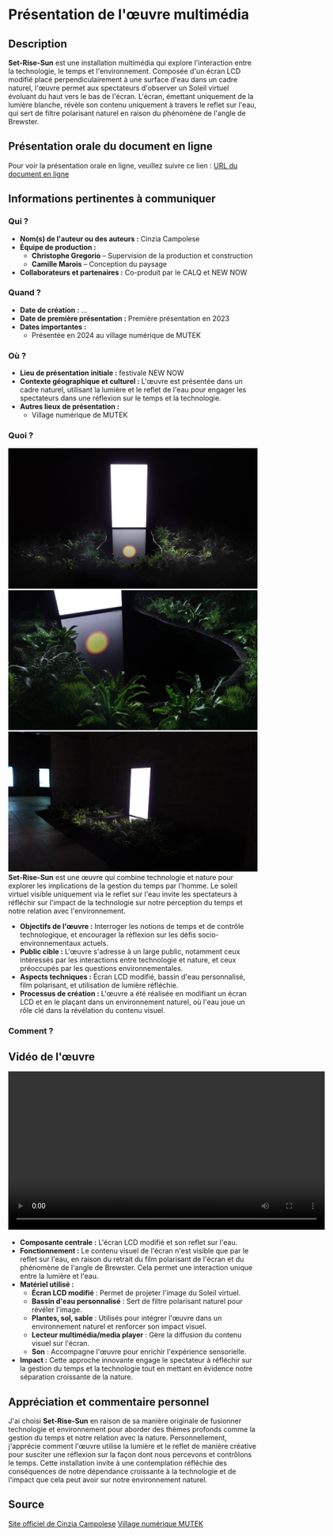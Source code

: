 # Présentation de l'œuvre multimédia

## Description
**Set-Rise-Sun** est une installation multimédia qui explore l'interaction entre la technologie, le temps et l'environnement. Composée d'un écran LCD modifié placé perpendiculairement à une surface d'eau dans un cadre naturel, l'œuvre permet aux spectateurs d'observer un Soleil virtuel évoluant du haut vers le bas de l'écran. L'écran, émettant uniquement de la lumière blanche, révèle son contenu uniquement à travers le reflet sur l'eau, qui sert de filtre polarisant naturel en raison du phénomène de l'angle de Brewster.

## Présentation orale du document en ligne
Pour voir la présentation orale en ligne, veuillez suivre ce lien : [URL du document en ligne](https://www.cinziac.net/setrisesun)

## Informations pertinentes à communiquer

### Qui ?
- **Nom(s) de l'auteur ou des auteurs :** Cinzia Campolese
- **Équipe de production :**
  - **Christophe Gregorio** – Supervision de la production et construction
  - **Camille Marois** – Conception du paysage
- **Collaborateurs et partenaires :** Co-produit par le CALQ et NEW NOW

### Quand ?
- **Date de création :** ...
- **Date de première présentation :** Première présentation en 2023
- **Dates importantes :**
  - Présentée en 2024 au village numérique de MUTEK

### Où ?
- **Lieu de présentation initiale :** festivale NEW NOW
- **Contexte géographique et culturel :** L'œuvre est présentée dans un cadre naturel, utilisant la lumière et le reflet de l'eau pour engager les spectateurs dans une réflexion sur le temps et la technologie.
- **Autres lieux de présentation :**
  - Village numérique de MUTEK

### Quoi ?

  ![Image de l'œuvre](./images/1.png)
  ![Image de l'œuvre](./images/2.jpg)
  ![Image de l'œuvre](./images/3.jpg)
  **Set-Rise-Sun** est une œuvre qui combine technologie et nature pour explorer les implications de la gestion du temps par l'homme. Le soleil virtuel visible uniquement via le reflet sur l'eau invite les spectateurs à réfléchir sur l'impact de la technologie sur notre perception du temps et notre relation avec l'environnement.
- **Objectifs de l'œuvre :** Interroger les notions de temps et de contrôle technologique, et encourager la réflexion sur les défis socio-environnementaux actuels.
- **Public cible :** L'œuvre s'adresse à un large public, notamment ceux intéressés par les interactions entre technologie et nature, et ceux préoccupés par les questions environnementales.
- **Aspects techniques :** Écran LCD modifié, bassin d'eau personnalisé, film polarisant, et utilisation de lumière réfléchie.
- **Processus de création :** L'œuvre a été réalisée en modifiant un écran LCD et en le plaçant dans un environnement naturel, où l'eau joue un rôle clé dans la révélation du contenu visuel.

### Comment ?
## Vidéo de l'œuvre

<video width="640" controls>
  <source src="./images/video1.mp4" type="video/mp4">
  Votre navigateur ne supporte pas la vidéo.
</video>

- **Composante centrale :** L'écran LCD modifié et son reflet sur l'eau.
- **Fonctionnement :** Le contenu visuel de l'écran n'est visible que par le reflet sur l'eau, en raison du retrait du film polarisant de l'écran et du phénomène de l'angle de Brewster. Cela permet une interaction unique entre la lumière et l'eau.
- **Matériel utilisé :** 
  - **Écran LCD modifié** : Permet de projeter l'image du Soleil virtuel.
  - **Bassin d'eau personnalisé** : Sert de filtre polarisant naturel pour révéler l'image.
  - **Plantes, sol, sable** : Utilisés pour intégrer l'œuvre dans un environnement naturel et renforcer son impact visuel.
  - **Lecteur multimédia/media player** : Gère la diffusion du contenu visuel sur l'écran.
  - **Son** : Accompagne l'œuvre pour enrichir l'expérience sensorielle.
- **Impact :** Cette approche innovante engage le spectateur à réfléchir sur la gestion du temps et la technologie tout en mettant en évidence notre séparation croissante de la nature.


## Appréciation et commentaire personnel
J'ai choisi **Set-Rise-Sun** en raison de sa manière originale de fusionner technologie et environnement pour aborder des thèmes profonds comme la gestion du temps et notre relation avec la nature. Personnellement, j'apprécie comment l'œuvre utilise la lumière et le reflet de manière créative pour susciter une réflexion sur la façon dont nous percevons et contrôlons le temps. Cette installation invite à une contemplation réfléchie des conséquences de notre dépendance croissante à la technologie et de l'impact que cela peut avoir sur notre environnement naturel.


## Source
[Site officiel de Cinzia Campolese](https://www.cinziac.net/setrisesun)
[Village numérique MUTEK](https://village-numerique.mutek.org/en/installations/set-rise-sun-by-cinzia-campolese)


